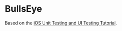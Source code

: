# BullsEye

Based on the [iOS Unit Testing and UI Testing Tutorial](https://www.raywenderlich.com/21020457-ios-unit-testing-and-ui-testing-tutorial).
